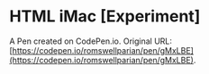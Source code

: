 # HTML iMac [Experiment]

A Pen created on CodePen.io. Original URL: [https://codepen.io/romswellparian/pen/gMxLBE](https://codepen.io/romswellparian/pen/gMxLBE).

